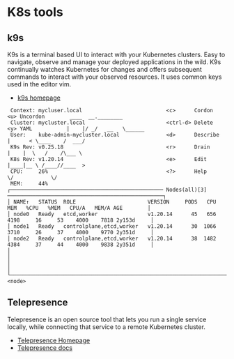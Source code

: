 # K8s tools 

## k9s

K9s is a terminal based UI to interact with your Kubernetes clusters. Easy to navigate, observe and manage your deployed applications in the wild. K9s continually watches Kubernetes for changes and offers subsequent commands to interact with your observed resources. It uses common keys used in the editor vim.

* [k9s homepage](https://k9scli.io/)

```
 Context: mycluser.local                           <c>      Cordon     <u> Uncordon        ____  __.________        
 Cluster: mycluster.local                          <ctrl-d> Delete     <y> YAML           |    |/ _/   __   \______ 
 User:    kube-admin-mycluster.local               <d>      Describe                      |      < \____    /  ___/ 
 K9s Rev: v0.25.18                                 <r>      Drain                         |    |  \   /    /\___ \  
 K8s Rev: v1.20.14                                 <e>      Edit                          |____|__ \ /____//____  > 
 CPU:     26%                                      <?>      Help                                  \/            \/  
 MEM:     44%                                                                                                       
┌───────────────────────────────────────────────── Nodes(all)[3] ──────────────────────────────────────────────────┐
│ NAME↑   STATUS  ROLE                       VERSION     PODS   CPU   MEM   %CPU   %MEM   CPU/A   MEM/A AGE        │
│ node0   Ready   etcd,worker                v1.20.14      45   656  4198     16     53    4000    7818 2y153d     │
│ node1   Ready   controlplane,etcd,worker   v1.20.14      30  1066  3710     26     37    4000    9770 2y351d     │
│ node2   Ready   controlplane,etcd,worker   v1.20.14      38  1482  4384     37     44    4000    9838 2y351d     │
│                                                                                                                  │
│                                                                                                                  │
└──────────────────────────────────────────────────────────────────────────────────────────────────────────────────┘
<node>
```

## Telepresence

Telepresence is an open source tool that lets you run a single service locally, while connecting that service to a remote Kubernetes cluster.

* [Telepresence Homepage](https://www.telepresence.io/)
* [Telepresence docs](https://www.telepresence.io/docs/latest/quick-start/)


